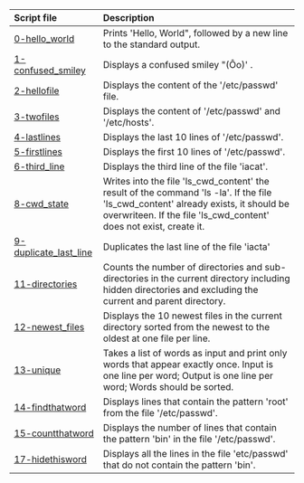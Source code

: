 |Script file|Description|
|:-|:-|
|[0-hello_world](0-hello_world)|Prints 'Hello, World", followed by a new line to the standard output.|
|[1-confused_smiley](1-confused_smiley)|Displays a confused smiley "(Ôo)' .|
|[2-hellofile](2-hellofile)|Displays the content of the '/etc/passwd' file.|
|[3-twofiles](3-twofiles)|Displays the content of '/etc/passwd' and '/etc/hosts'.|
|[4-lastlines](4-lastlines)|Displays the last 10 lines of '/etc/passwd'.|
|[5-firstlines](5-firstlines)|Displays the first 10 lines of '/etc/passwd'.|
|[6-third_line](6-third_line)|Displays the third line of the file 'iacat'.|
|[8-cwd_state](8-cwd_state)|Writes into the file 'ls_cwd_content' the result of the command 'ls -la'. If the file 'ls_cwd_content' already exists, it should be overwriteen. If the file 'ls_cwd_content' does not exist, create it.|
|[9-duplicate_last_line](9-duplicate_last_line)|Duplicates the last line of the file 'iacta'|
|[11-directories](11-directories)|Counts the number of directories and sub-directories in the current directory including hidden directories and excluding the current and parent directory.|
|[12-newest_files](12-newest_files)|Displays the 10 newest files in the current directory sorted from the newest to the oldest at one file per line.|
|[13-unique](13-unique)|Takes a list of words as input and print only words that appear exactly once. Input is one line per word; Output is one line per word; Words should be sorted.|
|[14-findthatword](14-findthatword)|Displays lines that contain the pattern 'root' from the file '/etc/passwd'.|
|[15-countthatword](15-countthatword)|Displays the number of lines that contain the pattern 'bin' in the file '/etc/passwd'.|
|[17-hidethisword](17-hidethisword)|Displays all the lines in the file 'etc/passwd' that do not contain the pattern 'bin'.|
